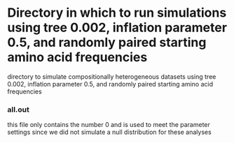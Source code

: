 # Directory in which to run simulations using tree 0.002, inflation parameter 0.5, and randomly paired starting amino acid frequencies
directory to simulate compositionally heterogeneous datasets using tree 0.002, inflation parameter 0.5, and randomly paired starting amino acid frequencies

### all.out
this file only contains the number 0 and is used to meet the parameter settings since we did not simulate a null distribution for these analyses
